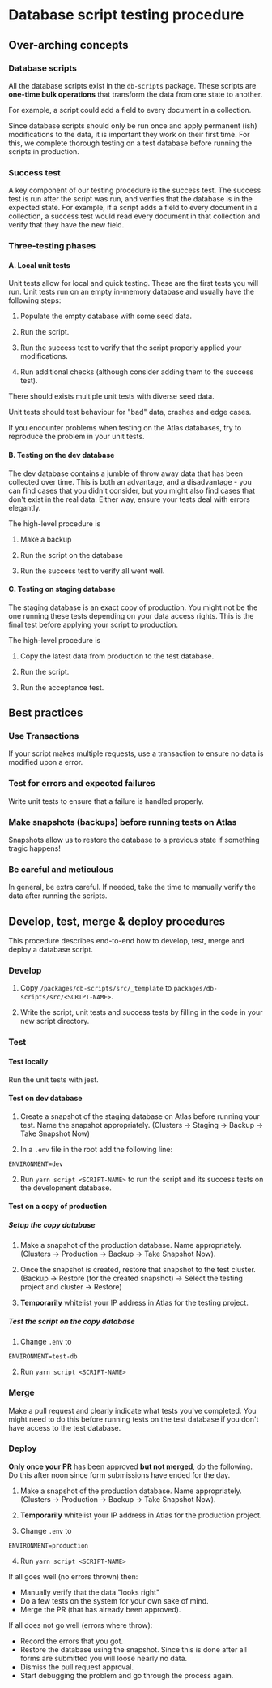 # Database script testing procedure

## Over-arching concepts

### Database scripts

All the database scripts exist in the `db-scripts` package.
These scripts are **one-time bulk operations** that transform the data from one state to another.

For example, a script could add a field to every document in a collection.

Since database scripts should only be run once and apply permanent (ish) modifications to the data, it is important they work on their first time.
For this, we complete thorough testing on a test database before running the scripts in production.

### Success test

A key component of our testing procedure is the success test.
The success test is run after the script was run, and verifies that the database is in the expected state.
For example, if a script adds a field to every document in a collection,
a success test would read every document in that collection and verify that they have the new field.

### Three-testing phases

#### A. Local unit tests

Unit tests allow for local and quick testing. These are the first tests you will run.
Unit tests run on an empty in-memory database and usually have the following steps:

1. Populate the empty database with some seed data.

2. Run the script.

3. Run the success test to verify that the script properly applied your modifications.

4. Run additional checks (although consider adding them to the success test).

There should exists multiple unit tests with diverse seed data.

Unit tests should test behaviour for "bad" data, crashes and edge cases.

If you encounter problems when testing on the Atlas databases, try to reproduce the problem in your unit tests.

#### B. Testing on the dev database

The dev database contains a jumble of throw away data that has been collected over time.
This is both an advantage, and a disadvantage - you can find cases that you didn't consider,
but you might also find cases that don't exist in the real data. Either way, ensure your tests
deal with errors elegantly.

The high-level procedure is

1. Make a backup

2. Run the script on the database

3. Run the success test to verify all went well.

#### C. Testing on staging database

The staging database is an exact copy of production. You might not be the one running these tests
depending on your data access rights. This is the final test before applying your script to production.

The high-level procedure is

1. Copy the latest data from production to the test database.

2. Run the script.

3. Run the acceptance test.

## Best practices

### Use Transactions

If your script makes multiple requests, use a transaction to ensure no data is modified upon a error.

### Test for errors and expected failures

Write unit tests to ensure that a failure is handled properly.

### Make snapshots (backups) before running tests on Atlas

Snapshots allow us to restore the database to a previous state if something tragic happens!

### Be careful and meticulous

In general, be extra careful. If needed, take the time to manually verify the data after running the scripts.

## Develop, test, merge & deploy procedures

This procedure describes end-to-end how to develop, test, merge and deploy a database script.

### Develop

1. Copy `/packages/db-scripts/src/_template` to `packages/db-scripts/src/<SCRIPT-NAME>`.

2. Write the script, unit tests and success tests by filling in the code in your new script directory.

### Test

#### Test locally

Run the unit tests with jest.

#### Test on dev database

1. Create a snapshot of the staging database on Atlas before running your test. Name the snapshot appropriately.
(Clusters -> Staging -> Backup -> Take Snapshot Now)

2. In a `.env` file in the root add the following line:

```
ENVIRONMENT=dev
```

2. Run `yarn script <SCRIPT-NAME>` to run the script and its success tests on the development database.

#### Test on a copy of production

##### Setup the copy database

1. Make a snapshot of the production database. Name appropriately. (Clusters -> Production -> Backup -> Take Snapshot Now).

2. Once the snapshot is created, restore that snapshot to the test cluster.
(Backup -> Restore (for the created snapshot) -> Select the testing project and cluster -> Restore)

3. **Temporarily** whitelist your IP address in Atlas for the testing project.

##### Test the script on the copy database

1. Change `.env` to 

```
ENVIRONMENT=test-db
```

2. Run `yarn script <SCRIPT-NAME>`

### Merge

Make a pull request and clearly indicate what tests you've completed.
You might need to do this before running tests on the test database if you don't have access to the test database.

### Deploy

**Only once your PR** has been approved **but not merged**, do the following.
Do this after noon since form submissions have ended for the day.

1. Make a snapshot of the production database. Name appropriately. (Clusters -> Production -> Backup -> Take Snapshot Now).

2. **Temporarily** whitelist your IP address in Atlas for the production project.

3. Change `.env` to 

```
ENVIRONMENT=production
```

4. Run `yarn script <SCRIPT-NAME>`

If all goes well (no errors thrown) then:

- Manually verify that the data "looks right"
- Do a few tests on the system for your own sake of mind.
- Merge the PR (that has already been approved).

If all does not go well (errors where throw):

- Record the errors that you got.
- Restore the database using the snapshot. Since this is done after all forms are submitted you will loose nearly no data.
- Dismiss the pull request approval.
- Start debugging the problem and go through the process again.